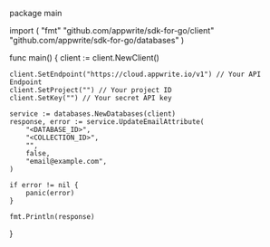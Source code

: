 package main

import (
    "fmt"
    "github.com/appwrite/sdk-for-go/client"
    "github.com/appwrite/sdk-for-go/databases"
)

func main() {
    client := client.NewClient()

    client.SetEndpoint("https://cloud.appwrite.io/v1") // Your API Endpoint
    client.SetProject("") // Your project ID
    client.SetKey("") // Your secret API key

    service := databases.NewDatabases(client)
    response, error := service.UpdateEmailAttribute(
        "<DATABASE_ID>",
        "<COLLECTION_ID>",
        "",
        false,
        "email@example.com",
    )

    if error != nil {
        panic(error)
    }

    fmt.Println(response)
}
